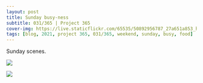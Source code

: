 ```yaml
---
layout: post
title: Sunday busy-ness
subtitle: 031/365 | Project 365
cover-img: https://live.staticflickr.com/65535/50892956787_27a651a853_h.jpg
tags: [blog, 2021, project 365, 031/365, weekend, sunday, busy, food]
---
```

Sunday scenes.
<p class="post-img-wrap">
  <img src="https://live.staticflickr.com/65535/50897301956_7ed7696401_b.jpg">
</p>
<p class="post-img-wrap">
  <img src="https://live.staticflickr.com/65535/50897419022_6a96daacc2_b.jpg">
</p>
